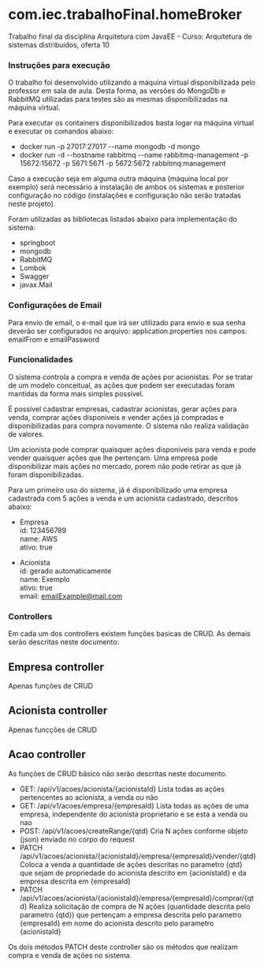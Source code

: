 # com.iec.trabalhoFinal.homeBroker
Trabalho final da disciplina Arquitetura com JavaEE - Curso: Arquitetura de sistemas distribuidos, oferta 10 

<h3> Instruções para execução </h3>

<p>
O trabalho foi desenvolvido utilizando a máquina virtual disponibilizada pelo professor em sala de aula. Desta forma, 
as versões do MongoDb e RabbitMQ utilizadas para testes são as mesmas disponibilizadas na máquina virtual.

Para executar os containers disponibilizados basta logar na máquina virtual e executar os comandos abaixo:

* docker run -p 27017:27017 --name mongodb -d mongo
* docker run -d --hostname rabbitmq --name rabbitmq-management -p 15672:15672 -p 5671:5671 -p 5672:5672 rabbitmq:management

Caso a execução seja em alguma outra máquina (máquina local por exemplo) será necessário a instalação de ambos os sistemas
e posterior configuração no código (instalações e configuração não serão tratadas neste projeto).

Foram utilizadas as bibliotecas listadas abaixo para implementação do sistema:

* springboot
* mongodb
* RabbitMQ
* Lombok
* Swagger
* javax.Mail
</p>

<h3>Configurações de Email</h3>

<p>
Para envio de email, o e-mail que irá ser utilizado para envio e sua senha deverão ser configurados no arquivo: application.properties
nos campos: emailFrom e emailPassword
</p>

<h3>Funcionalidades</h3>
<p>
O sistema controla a compra e venda de ações por acionistas. Por se tratar de um modelo conceitual, as ações que podem ser executadas
foram mantidas da forma mais simples possível.

É possível cadastrar empresas, cadastrar acionistas, gerar ações para venda, comprar ações disponiveis e vender ações já compradas e
disponibilizadas para compra novamente. O sistema não realiza validação de valores.

Um acionista pode comprar quaisquer ações disponíveis para venda e pode vender quaisquer ações que lhe pertençam.
Uma empresa pode disponibilizar mais ações no mercado, porem não pode retirar as que já foram disponibilizadas.

Para um primeiro uso do sistema, já é disponibilizado uma empresa cadastrada com 5 ações a venda e um acionista cadastrado,
descritos abaixo:

* Empresa <br>
id: 123456789<br>
name: AWS<br>
ativo: true<br>

* Acionista<br>
id: gerado automaticamente<br>
name: Exemplo<br>
ativo: true<br>
email: emailExample@mail.com<br>
</p>

<h3>Controllers</h3>
<p>
Em cada um dos controllers existem funções basicas de CRUD. As demais serão descritas neste documento:

## Empresa controller <br>
Apenas funções de CRUD<br>

## Acionista controller <br>
Apenas funcções de CRUD<br>

## Acao controller <br>
As funções de CRUD básico não serão descritas neste documento.<br>

* GET: /api/v1/acoes/acionista/{acionistaId} Lista todas as ações pertencentes ao acionista, a venda ou não
* GET: /api/v1/acoes/empresa/{empresaId} Lista todas as ações de uma empresa, independente do acionista proprietario e se esta a venda ou nao
* POST: /api/v1/acoes/createRange/{qtd} Cria N ações conforme objeto (json) enviado no corpo do request
* PATCH /api/v1/acoes/acionista/{acionistaId}/empresa/{empresaId}/vender/{qtd} Coloca a venda a quantidade de ações descritas
no parametro {qtd} que sejam de propriedade do acionista descrito em {acionistaId} e da empresa descrita em {empresaId}
* PATCH /api/v1/acoes/acionista/{acionistaId}/empresa/{empresaId}/comprar/{qtd} Realiza solicitação de compra de N ações
(quantidade descrita pelo parametro {qtd}) que pertençam a empresa descrita pelo parametro {empresaId} em nome do acionista
descrito pelo parametro {acionistaId}

Os dois métodos PATCH deste controller são os métodos que realizam compra e venda de ações no sistema.

